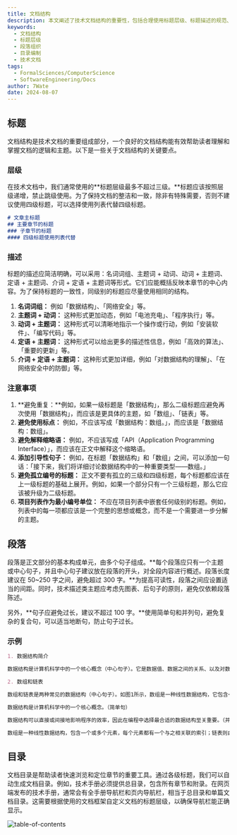 ```yaml
---
title: 文档结构
description: 本文阐述了技术文档结构的重要性，包括合理使用标题层级、标题描述的规范、段落的组织和目录的编制。强调了标题要简洁明确、避免重复和标点，段落应有单一主题且长度适中，以及目录对快速导航的重要性。
keywords:
  - 文档结构
  - 标题层级
  - 段落组织
  - 目录编制
  - 技术文档
tags:
  - FormalSciences/ComputerScience
  - SoftwareEngineering/Docs
author: 7Wate
date: 2024-08-07
---
```


## 标题

文档结构是技术文档的重要组成部分，一个良好的文档结构能有效帮助读者理解和掌握文档的逻辑和主题。以下是一些关于文档结构的关键要点。

### 层级

在技术文档中，我们通常使用的**标题层级最多不超过三级。**标题应该按照层级递增，禁止跳级使用。为了保持文档的整洁和一致，除非有特殊需要，否则不建议使用四级标题，可以选择使用列表代替四级标题。

```markdown
# 文章主标题
## 主要章节的标题
### 子章节的标题
#### 四级标题使用列表代替
```

### 描述

标题的描述应简洁明确，可以采用：名词词组、主题词 + 动词、动词 + 主题词、定语 + 主题词、介词 + 定语 + 主题词等形式。它们应能概括反映本章节的中心内容。为了保持标题的一致性，同级别的标题应尽量使用相同的结构。

1. **名词词组：** 例如「数据结构」、「网络安全」等。
2. **主题词 + 动词：** 这种形式更加动态，例如「电池充电」、「程序执行」等。
3. **动词 + 主题词：** 这种形式可以清晰地指示一个操作或行动，例如「安装软件」、「编写代码」等。
4. **定语 + 主题词：** 这种形式可以给出更多的描述性信息，例如「高效的算法」、「重要的更新」等。
5. **介词 + 定语 + 主题词：** 这种形式更加详细，例如「对数据结构的理解」、「在网络安全中的防御」等。

### 注意事项

1. **避免重复：**例如，如果一级标题是「数据结构」，那么二级标题应避免再次使用「数据结构」，而应该是更具体的主题，如「数组」、「链表」等。
2. **避免使用标点：** 例如，不应该写成「数据结构：数组。」，而应该是「数据结构：数组」。
3. **避免解释缩略语：** 例如，不应该写成「API（Application Programming Interface）」，而应该在正文中解释这个缩略语。
4. **添加引导性句子：** 例如，在标题「数据结构」和「数组」之间，可以添加一句话：「接下来，我们将详细讨论数据结构中的一种重要类型——数组。」
5. **避免孤立编号的标题：** 正文不要有孤立的三级和四级标题，每个标题都应该在上一级标题的基础上展开。例如，如果一个部分只有一个三级标题，那么它应该被升级为二级标题。
6. **项目列表作为最小编号单位：** 不应在项目列表中嵌套任何级别的标题。例如，列表中的每一项都应该是一个完整的思想或概念，而不是一个需要进一步分解的主题。

## 段落

段落是正文部分的基本构成单元，由多个句子组成。**每个段落应只有一个主题或中心句子，并且中心句子建议放在段落的开头，对全段内容进行概述。段落长度建议在 50~250 字之间，避免超过 300 字。**为提高可读性，段落之间应设置适当的间距。同时，技术描述类主题应考虑先图表、后句子的原则，避免仅依赖段落陈述。

另外，**句子应避免过长，建议不超过 100 字。**使用简单句和并列句，避免复杂的复合句，可以适当地断句，防止句子过长。

### 示例

```markdown
1. 数据结构简介

数据结构是计算机科学中的一个核心概念（中心句子）。它是数据值、数据之间的关系、以及对数据进行操作的函数的组织和存储方式。数据结构可以直接或间接地影响程序的效率。在计算机编程中，选择最合适的数据结构对于编写高效的代码至关重要（此段落的长度约为50字）。

2. 数组和链表

数组和链表是两种常见的数据结构（中心句子）。如图1所示，数组是一种线性数据结构，它包含一个或多个元素，每个元素都有一个与之相关联的索引。与此不同，链表由一系列节点组成，每个节点包含一个值和一个指向下一个节点的指针（此段落的长度约为60字，图表在句子之前，便于读者理解）。
```

```markdown
数据结构是计算机科学中的一个核心概念。（简单句）

数据结构可以直接或间接地影响程序的效率，因此在编程中选择最合适的数据结构至关重要。（并列句，不超过100字）

数组是一种线性数据结构，包含一个或多个元素，每个元素都有一个与之相关联的索引；链表则由一系列节点组成，每个节点包含一个值和一个指向下一个节点的指针。（并列句，分句处理，避免过长）
```

## 目录

文档目录是帮助读者快速浏览和定位章节的重要工具。通过各级标题，我们可以自动生成文档目录。例如，技术手册必须提供总目录，包含所有章节和附录。在网页端发布的技术手册，通常会有全手册导航栏和页内导航栏，相当于总目录和单篇文档目录。这需要根据使用的文档框架自定义文档的标题层级，以确保导航栏能正确显示。

![table-of-contents](https://static.7wate.com/img/2022/03/08/9483ae8017108.jpg)
